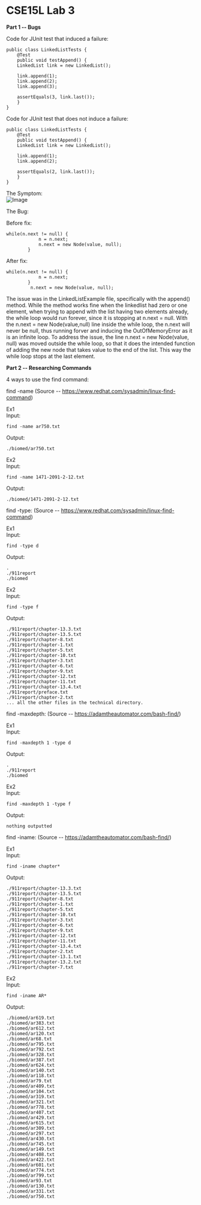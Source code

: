 # CSE15L Lab 3

**Part 1 -- Bugs** <br>

Code for JUnit test that induced a failure: <br>
```
public class LinkedListTests {
	@Test 
	public void testAppend() {
    LinkedList link = new LinkedList();
    
    link.append(1);
    link.append(2);
    link.append(3);

    assertEquals(3, link.last());
	}
}

```
Code for JUnit test that does not induce a failure: <br>

```
public class LinkedListTests {
	@Test 
	public void testAppend() {
    LinkedList link = new LinkedList();
    
    link.append(1);
    link.append(2);

    assertEquals(2, link.last());
	}
}
```
The Symptom: <br>
![Image](2_test_JUnit.png) <br>

The Bug: <br>

  Before fix:
  ```
  while(n.next != null) {
              n = n.next;
              n.next = new Node(value, null);
          }
  ```

  After fix:
  ```
  while(n.next != null) {
              n = n.next;
          }
           n.next = new Node(value, null);
  ```
  
  The issue was in the LinkedListExample file, specifically with the append() method. While the method works fine when the linkedlist had zero or one element, when trying to append with the list having two elements already, the while loop would run forever, since it is stopping at n.next = null. With the n.next = new Node(value,null) line inside the while loop, the n.next will never be null, thus running forver and inducing the OutOfMemoryError as it is an infinite loop.
  To address the issue, the line n.next = new Node(value, null) was moved outside the while loop, so that it does the intended function of adding the new node that takes value to the end of the list. This way the while loop stops at the last element.



**Part 2 -- Researching Commands** <br>

4 ways to use the find command: <br>

find -name (Source -- https://www.redhat.com/sysadmin/linux-find-command) <br> 

Ex1 <br>
Input: <br>
```
find -name ar750.txt
```
Output: <br>
```
./biomed/ar750.txt
``` 
Ex2 <br>
Input: <br>
```
find -name 1471-2091-2-12.txt
```
Output: <br>
```
./biomed/1471-2091-2-12.txt
```

find -type: (Source -- https://www.redhat.com/sysadmin/linux-find-command) <br>

Ex1 <br>
Input: <br>
```
find -type d
```
Output: <br>
```
.
./911report
./biomed
```
Ex2 <br>
Input: <br>
```
find -type f
```
Output: <br>
```
./911report/chapter-13.3.txt
./911report/chapter-13.5.txt
./911report/chapter-8.txt
./911report/chapter-1.txt
./911report/chapter-5.txt
./911report/chapter-10.txt
./911report/chapter-3.txt
./911report/chapter-6.txt
./911report/chapter-9.txt
./911report/chapter-12.txt
./911report/chapter-11.txt
./911report/chapter-13.4.txt
./911report/preface.txt
./911report/chapter-2.txt
... all the other files in the technical directory.
```

find -maxdepth: (Source -- https://adamtheautomator.com/bash-find/) <br>

Ex1 <br>
Input: <br>
```
find -maxdepth 1 -type d
```
Output: <br>
```
.
./911report
./biomed
```
Ex2 <br>
Input: <br>
```
find -maxdepth 1 -type f
```
Output: <br>
```
nothing outputted
```

find -iname: (Source -- https://adamtheautomator.com/bash-find/) <br>

Ex1 <br>
Input: <br>
```
find -iname chapter*
```
Output: <br>
```
./911report/chapter-13.3.txt
./911report/chapter-13.5.txt
./911report/chapter-8.txt
./911report/chapter-1.txt
./911report/chapter-5.txt
./911report/chapter-10.txt
./911report/chapter-3.txt
./911report/chapter-6.txt
./911report/chapter-9.txt
./911report/chapter-12.txt
./911report/chapter-11.txt
./911report/chapter-13.4.txt
./911report/chapter-2.txt
./911report/chapter-13.1.txt
./911report/chapter-13.2.txt
./911report/chapter-7.txt
```

Ex2 <br>
Input: <br>
```
find -iname AR* 
```
Output: <br>
```
./biomed/ar619.txt
./biomed/ar383.txt
./biomed/ar612.txt
./biomed/ar120.txt
./biomed/ar68.txt
./biomed/ar795.txt
./biomed/ar792.txt
./biomed/ar328.txt
./biomed/ar387.txt
./biomed/ar624.txt
./biomed/ar140.txt
./biomed/ar118.txt
./biomed/ar79.txt
./biomed/ar409.txt
./biomed/ar104.txt
./biomed/ar319.txt
./biomed/ar321.txt
./biomed/ar778.txt
./biomed/ar407.txt
./biomed/ar429.txt
./biomed/ar615.txt
./biomed/ar309.txt
./biomed/ar297.txt
./biomed/ar430.txt
./biomed/ar745.txt
./biomed/ar149.txt
./biomed/ar408.txt
./biomed/ar422.txt
./biomed/ar601.txt
./biomed/ar774.txt
./biomed/ar799.txt
./biomed/ar93.txt
./biomed/ar130.txt
./biomed/ar331.txt
./biomed/ar750.txt
```

